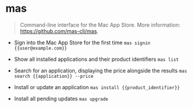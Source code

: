# mas
> Command-line interface for the Mac App Store.
> More information: <https://github.com/mas-cli/mas>.

- Sign into the Mac App Store for the first time
`mas signin {{user@example.com}}`

- Show all installed applications and their product identifiers
`mas list`

- Search for an application, displaying the price alongside the results
`mas search {{application}} --price`

- Install or update an application
`mas install {{product_identifier}}`

- Install all pending updates
`mas upgrade`
